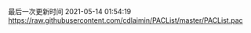 最后一次更新时间 2021-05-14 01:54:19
https://raw.githubusercontent.com/cdlaimin/PACList/master/PACList.pac

